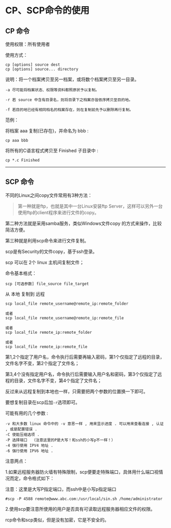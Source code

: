 # CP、SCP命令的使用

## CP 命令

使用权限：所有使用者

使用方式：

    cp [options] source dest
    cp [options] source... directory

说明：将一个档案拷贝至另一档案，或将数个档案拷贝至另一目录。



    -a 尽可能将档案状态、权限等资料都照原状予以复制。

    -r 若 source 中含有目录名，则将目录下之档案亦皆依序拷贝至目的地。

    -f 若目的地已经有相同档名的档案存在，则在复制前先予以删除再行复制。



范例：



将档案 aaa 复制(已存在)，并命名为 bbb :



    cp aaa bbb



将所有的C语言程式拷贝至 Finished 子目录中 :



    cp *.c Finished



----



## SCP 命令

不同的Linux之间copy文件常用有3种方法：

>第一种就是ftp，也就是其中一台Linux安装ftp Server，这样可以另外一台使用ftp的client程序来进行文件的copy。

第二种方法就是采用samba服务，类似Windows文件copy 的方式来操作，比较简洁方便。

第三种就是利用scp命令来进行文件复制。



scp是有Security的文件copy，基于ssh登录。



scp 可以在 2个 linux 主机间复制文件；



命令基本格式： 



    scp [可选参数] file_source file_target



从 本地 复制到 远程 



    scp local_file remote_username@remote_ip:remote_folder 

    或者 
    scp local_file remote_username@remote_ip:remote_file 
    
    或者 
    scp local_file remote_ip:remote_folder 

    或者 
    scp local_file remote_ip:remote_file



第1,2个指定了用户名，命令执行后需要再输入密码，第1个仅指定了远程的目录，文件名字不变，第2个指定了文件名； 

第3,4个没有指定用户名，命令执行后需要输入用户名和密码，第3个仅指定了远程的目录，文件名字不变，第4个指定了文件名； 



反过来从远程复制到本地也一样，只需要把两个参数的位置换一下即可。

要想复制目录在scp后加`-r`选项即可。





可能有用的几个参数 :



    -v 和大多数 linux 命令中的 -v 意思一样 , 用来显示进度 . 可以用来查看连接 , 认证 , 或是配置错误 .
    -C 使能压缩选项 .
    -P 选择端口  （注意这里的P是大写！和ssh的小写p不一样！）
    -4 强行使用 IPV4 地址 .
    -6 强行使用 IPV6 地址 .



注意两点：

1.如果远程服务器防火墙有特殊限制，scp便要走特殊端口，具体用什么端口视情况而定，命令格式如下：

注意：这里是大写P指定端口，而ssh中是小写p指定端口

    #scp -P 4588 remote@www.abc.com:/usr/local/sin.sh /home/administrator

2.使用scp要注意所使用的用户是否具有可读取远程服务器相应文件的权限。

rcp命令和scp类似，但是没有加密，它是不安全的。



 




